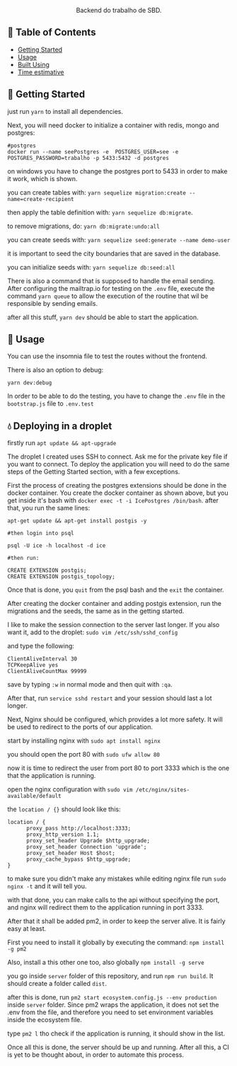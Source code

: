 <p align="center">
<p align="center"> Backend do trabalho de SBD.
    <br>
</p>

## 📝 Table of Contents

-   [Getting Started](#getting_started)
-   [Usage](#usage)
-   [Built Using](#built_using)
-   [Time estimative](#time_estimative)

## 🏁 Getting Started <a name = "getting_started"></a>

just run  `yarn` to install all dependencies.

Next, you will need docker to initialize a container with redis, mongo and postgres:

```
#postgres
docker run --name seePostgres -e  POSTGRES_USER=see -e POSTGRES_PASSWORD=trabalho -p 5433:5432 -d postgres

```

on windows you have to change the postgres port to 5433 in order to make it work, which is shown.


you can create tables with:  `yarn sequelize migration:create --name=create-recipient`

then apply the table definition with:  `yarn sequelize db:migrate`.

to remove migrations, do: `yarn db:migrate:undo:all`

you can create seeds with: `yarn sequelize seed:generate --name demo-user`

it is important to seed the city boundaries that are saved in the database.

you can initialize seeds with: `yarn sequelize db:seed:all`

There is also a command that is supposed to handle the email sending. After configuring the mailtrap.io for testing on the `.env` file, execute the command `yarn queue` to allow the execution of the routine that wil be responsible by sending emails.

after all this stuff, `yarn dev` should be able to start the application.

## 🎈 Usage <a name="usage"></a>

You can use the insomnia file to test the routes without the frontend.

There is also an option to debug:
```
yarn dev:debug
```

In order to be able to do the testing, you have to change the `.env` file in the `bootstrap.js`
file to `.env.test`

## 💧 Deploying in a droplet

firstly run `apt update && apt-upgrade`

The droplet I created uses SSH to connect. Ask me for the private key file if you want to connect.
To deploy the application you will need to do the same steps of the Getting Started section, with a few exceptions.

First the process of creating the postgres extensions should be done in the docker container. You create the docker container as shown above, but you get inside it's bash with `docker exec -t -i IcePostgres /bin/bash`. after that, you run the same lines:

```
apt-get update && apt-get install postgis -y

#then login into psql

psql -U ice -h localhost -d ice

#then run:

CREATE EXTENSION postgis;
CREATE EXTENSION postgis_topology;
```

Once that is done, you `quit` from the psql bash and the `exit` the container.


After creating the docker container and adding postgis extension, run the migrations and the seeds, the same as in the getting started.

I like to make the session connection to the server last longer. If you also want it, add to the droplet:
`sudo vim /etc/ssh/sshd_config`

and type the following:

```
ClientAliveInterval 30
TCPKeepAlive yes
ClientAliveCountMax 99999
 ```

save by typing `:w` in normal mode and then quit with `:qa`.

After that, run `service sshd restart` and your session should last a lot longer.

Next, Nginx should be configured, which provides a lot more safety. It will be used to redirect to the ports of our application.

start by installing nginx with `sudo apt install nginx`

you should open the port 80 with `sudo ufw allow 80`

now it is time to redirect the user from port 80 to port 3333 which is the one that the application is running.

open the nginx configuration with `sudo vim /etc/nginx/sites-available/default`

the `location / {}` should look like this:

```
location / {
      proxy_pass http://localhost:3333;
      proxy_http_version 1.1;
      proxy_set_header Upgrade $http_upgrade;
      proxy_set_header Connection 'upgrade';
      proxy_set_header Host $host;
      proxy_cache_bypass $http_upgrade;
}
```
to make sure you didn't make any mistakes while editing nginx file run `sudo nginx -t` and it will tell you.

with that done, you can make calls to the api without specifying the port, and nginx will redirect them to the application running in port 3333.

After that it shall be added pm2, in order to keep the server alive. It is fairly easy at least.

First you need to install it globally by executing the command: `npm install -g pm2`

Also, install a this other one too, also globally `npm install -g serve`

you go inside `server` folder of this repository, and run `npm run build`. It should create a folder called `dist`.

after this is done,  run `pm2 start ecosystem.config.js --env production` inside `server` folder. Since pm2 wraps the application, it does not set the .env from the file, and therefore you need to set environment variables inside the ecosystem file.

type `pm2 l` tho check if the application is running, it should show in the list.

Once all this is done, the server should be up and running. After all this, a CI is yet to be thought about, in order to automate this process.

